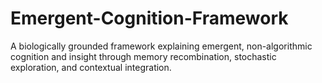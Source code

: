 # Emergent-Cognition-Framework
A biologically grounded framework explaining emergent, non-algorithmic cognition and insight through memory recombination, stochastic exploration, and contextual integration.
